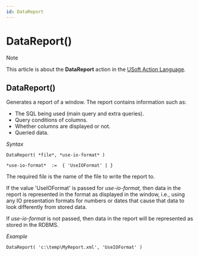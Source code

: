 ```yaml
---
id: DataReport
---
```


# DataReport()



> [!NOTE]
> This article is about the **DataReport** action in the [USoft Action Language](/docs/Task%20flow/Action%20Language%20reference/USoft%20Action%20Language.md).

## **DataReport()**

Generates a report of a window. The report contains information such as:

- The SQL being used (main query and extra queries).
- Query conditions of columns.
- Whether columns are displayed or not.
- Queried data.

*Syntax*

```
DataReport( *file*, *use-io-format* )

*use-io-format*  :=  { 'UseIOFormat' | } 
```

The required f*ile* is the name of the file to write the report to.

If the value 'UseIOFormat' is passed for *use-io-format,* then data in the report is represented in the format as displayed in the window, i.e., using any IO presentation formats for numbers or dates that cause that data to look differently from stored data.

If *use-io-format* is not passed, then data in the report will be represented as stored in the RDBMS.

*Example*

```
DataReport( 'c:\temp\MyReport.xml', 'UseIOFormat' )
```

 
